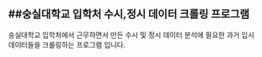 ##숭실대학교 입학처 수시,정시 데이터 크롤링 프로그램
---

숭실대학교 입학처에서 근무하면서 만든 수시 및 정시 데이터 분석에 필요한 과거 입시 데이터들을 크롤링하는 프로그램 입니다.
